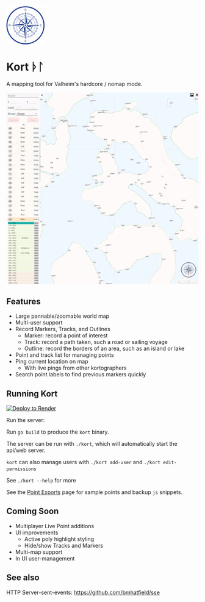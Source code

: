 <img src="static/images/compass.png" height="100">

# Kort ᚦᛚ

A mapping tool for Valheim's hardcore / nomap mode.

![Jotunheim Spawn Map](/doc/Jotunheim.png?raw=true)

## Features

- Large pannable/zoomable world map
- Multi-user support
- Record Markers, Tracks, and Outlines
    - Marker: record a point of interest
    - Track: record a path taken, such a road or sailing voyage
    - Outline: record the borders of an area, such as an island or lake
- Point and track list for managing points
- Ping current location on map
    - With live pings from other kortographers
- Search point labels to find previous markers quickly

## Running Kort

[![Deploy to Render](https://render.com/images/deploy-to-render-button.svg)](https://render.com/deploy?repo=https://github.com/bmhatfield/kort)

Run the server:

Run `go build` to produce the `kort` binary.

The server can be run with `./kort`, which will automatically start the api/web server.

`kort` can also manage users with `./kort add-user` and `./kort edit-permissions`

See `./kort --help` for more

See the [Point Exports](static/backup/Readme.md) page for sample points and backup `js` snippets.

## Coming Soon

- Multiplayer Live Point additions
- UI improvements
    - Active poly highlight styling
    - Hide/show Tracks and Markers
- Multi-map support
- In UI user-management

## See also

HTTP Server-sent-events: https://github.com/bmhatfield/sse
